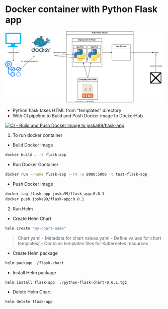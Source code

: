<h1>Docker container with Python Flask app </h1>

<img src="https://github.com/Joska99/Targil1090/blob/master/helm-flask-html.drawio.svg">

- Python flask takes HTML from "templates" directory
- With CI pipeline to Build and Push Docker image to DockerHub

[![CI - Build and Push Docker Image to joska99/flask-app](https://github.com/Joska99/Targil1090/actions/workflows/docker-publish.yml/badge.svg)](https://github.com/Joska99/Targil1090/actions/workflows/docker-publish.yml)

1. To run docker container

- Build Docker image
```bash
docker build . -t flask-app 
```
- Run Docker Container
```bash
docker run --name flask-app --rm -p 8080:5000 -t test-flask-app
```
- Push Docker image
```bash
docker tag flask-app joska99/flask-app:0.0.1
docker push joska99/flask-app:0.0.1
```

2. Run Helm 

- Create Helm Chart
```bash
helm create "my-chart-name"
```
> Chart.yaml - Metadata for chart
> values.yaml - Define values for chart
> templates/ - Contains templates files for Kubernetes resources

- Create Helm package
```bash
helm package ./flask-chart
```
- Install Helm package
```bash
helm install flask-app  ./python-flask-chart-0.0.1.tgz
```

- Delete Helm Chart
```bash
helm delete flask-app
```

